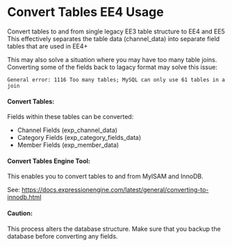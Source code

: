 Convert Tables EE4 Usage
========================

Convert tables to and from single legacy EE3 table structure to EE4 and EE5
This effectively separates the table data (channel_data) into separate field tables that are used in EE4+

This may also solve a situation where you may have too many table joins. Converting some of the fields back to lagacy format may solve this issue:

```General error: 1116 Too many tables; MySQL can only use 61 tables in a join```


#### Convert Tables: ####

Fields within these tables can be converted:

- Channel Fields (exp_channel_data)
- Category Fields (exp_category_fields_data)
- Member Fields (exp_member_data)


#### Convert Tables Engine Tool: ####

This enables you to convert tables to and from MyISAM and InnoDB.

See: https://docs.expressionengine.com/latest/general/converting-to-innodb.html


#### Caution: ####

This process alters the database structure. Make sure that you backup the database before converting any fields.
